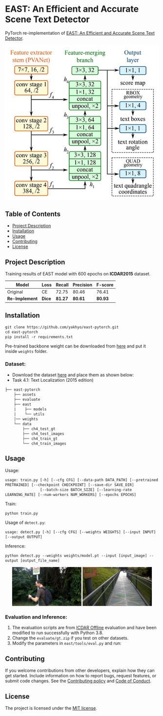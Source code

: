 # EAST: An Efficient and Accurate Scene Text Detector

PyTorch re-implementation
of [EAST: An Efficient and Accurate Scene Text Detector](https://arxiv.org/pdf/1704.03155.pdf).

<div align='center'>
  <img src='assets/east.jpg'>
</div>

## Table of Contents

* [Project Description](#project-description)
* [Installation](#installation)
* [Usage](#usage)
* [Contributing](#contributing)
* [License](#license)

## Project Description
Training results of EAST model with 600 epochs on **ICDAR2015** dataset.

| Model            | Loss     | Recall    | Precision | F-score   |
|------------------|----------|-----------|-----------|-----------|
| Original         | CE       | 72.75     | 80.46     | 76.41     |
| **Re-Implement** | **Dice** | **81.27** | **80.61** | **80.93** |

## Installation

```
git clone https://github.com/yakhyo/east-pytorch.git
cd east-pytorch 
pip install -r requirements.txt
```

Pre-trained backbone weight can be downloaded from [here](https://download.pytorch.org/models/vgg16_bn-6c64b313.pth) and
put it inside `weights` folder.

### Dataset:

- Download the dataset [here](https://rrc.cvc.uab.es/?ch=4&com=downloads) and place them as shown below:
- Task 4.1: Text Localization (2015 edition)

```
├── east-pytorch
    ├── assets
    ├── evaluate
    ├── east
    |    ├── models
    |    └── utils
    │── weights
    └── data
        ├── ch4_test_gt
        ├── ch4_test_images
        ├── ch4_train_gt
        └── ch4_train_images

```

## Usage

Usage:

```
usage: train.py [-h] [--cfg CFG] [--data-path DATA_PATH] [--pretrained PRETRAINED] [--checkpoint CHECKPOINT] [--save-dir SAVE_DIR]
                [--batch-size BATCH_SIZE] [--learning-rate LEARNING_RATE] [--num-workers NUM_WORKERS] [--epochs EPOCHS]

```

Train:

```
python train.py
```

Usage of `detect.py`:

```
usage: detect.py [-h] [--cfg CFG] [--weights WEIGHTS] [--input INPUT] [--output OUTPUT]
```

Inference:

```
python detect.py --weights weights/model.pt --input [input_image] --output [output_file_name]
```

<div align="center">
  <img src="assets/output1.png" width="45%">
  <img src="assets/output2.png" width="45%">
</div>

### Evaluation and Inference:

1. The evaluation scripts are from [ICDAR Offline](https://rrc.cvc.uab.es/?ch=4&com=mymethods&task=1) evaluation and
   have been modified to run successfully with Python 3.8.
2. Change the `evaluate/gt.zip` if you test on other datasets.
3. Modify the parameters in `east/tools/eval.py` and run:

## Contributing

If you welcome contributions from other developers, explain how they can get started. Include information on how to
report bugs, request features, or submit code changes. See the [Contributing policy](.github/CONTRIBUTING.md)
and [Code of Conduct](.github/CODE_OF_CONDUCT.md).

## License

The project is licensed under the [MIT license](https://opensource.org/license/mit/).
